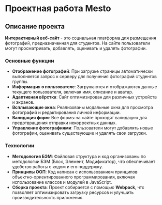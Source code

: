 # Проектная работа Mesto

## Описание проекта

**Интерактивный веб-сайт** - это социальная платформа для размещения фотографий, предназначенная для студентов. На сайте пользователи могут просматривать, добавлять, оценивать и удалять фотографии. 

### Основные функции

- **Отображение фотографий**: При загрузке страницы автоматически выполняется запрос к серверу для получения фотографий студентов группы.
- **Информация о пользователе**: Загружаются и отображаются данные текущего пользователя, включая имя, описание и аватар.
- **Адаптивная вёрстка**: Сайт оптимизирован для различных устройств и экранов.
- **Всплывающие окна**: Реализованы модальные окна для просмотра фотографий и редактирования личной информации.
- **Валидация форм**: Все формы на сайте проходят валидацию для предотвращения отправки некорректных данных.
- **Управление фотографиями**: Пользователи могут добавлять новые фотографии, оценивать существующие и удалять свои загрузки.

### Технологии

- **Методология БЭМ**: Файловая структура и код организованы по методологии БЭМ (Блок, Элемент, Модификатор), что обеспечивает удобство работы с кодом и его поддержку.
- **Принципы ООП**: Код написан с использованием принципов объектно-ориентированного программирования, включая использование классов и модулей в JavaScript.
- **Сборка проекта**: Проект собирается с помощью **Webpack**, что позволяет оптимизировать загрузку ресурсов и улучшить производительность приложения.

